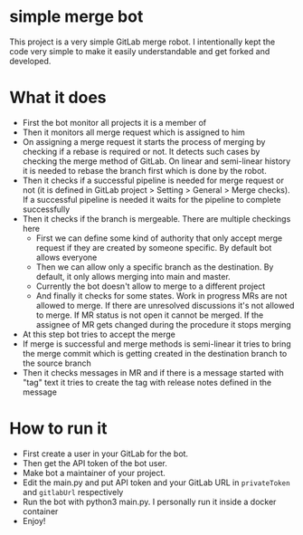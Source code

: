 # simple merge bot

This project is a very simple GitLab merge robot. I intentionally kept the code very simple to make it easily understandable and get forked and developed.

# What it does
* First the bot monitor all projects it is a member of
* Then it monitors all merge request which is assigned to him
* On assigning a merge request it starts the process of merging by checking if a rebase is required or not. It detects such cases by checking the merge method of GitLab. On linear and semi-linear history it is needed to rebase the branch first which is done by the robot.
* Then it checks if a successful pipeline is needed for merge request or not (it is defined in GitLab project > Setting > General > Merge checks). If a successful pipeline is needed it waits for the pipeline to complete successfully
* Then it checks if the branch is mergeable. There are multiple checkings here
  * First we can define some kind of authority that only accept merge request if they are created by someone specific. By default bot allows everyone
  * Then we can allow only a specific branch as the destination. By default, it only allows merging into main and master.
  * Currently the bot doesn't allow to merge to a different project
  * And finally it checks for some states. Work in progress MRs are not allowed to merge. If there are unresolved discussions it's not allowed to merge. If MR status is not open it cannot be merged. If the assignee of MR gets changed during the procedure it stops merging
* At this step bot tries to accept the merge 
* If merge is successful and merge methods is semi-linear it tries to bring the merge commit which is getting created in the destination branch to the source branch
* Then it checks messages in MR and if there is a message started with "tag" text it tries to create the tag with release notes defined in the message

# How to run it
* First create a user in your GitLab for the bot. 
* Then get the API token of the bot user. 
* Make bot a maintainer of your project. 
* Edit the main.py and put API token and your GitLab URL in `privateToken` and `gitlabUrl` respectively
* Run the bot with python3 main.py. I personally run it inside a docker container
* Enjoy!
